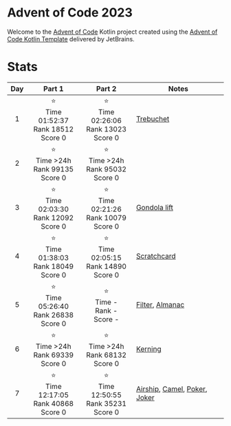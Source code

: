 # Advent of Code 2023

Welcome to the [Advent of Code](https://adventofcode.com) Kotlin project created using
the [Advent of Code Kotlin Template](https://github.com/kotlin-hands-on/advent-of-code-kotlin-template)
delivered by JetBrains.

# Stats

| Day |                       Part 1                       |                       Part 2                       | Notes                                                                                                                                                                                                                       |
|:---:|:--------------------------------------------------:|:--------------------------------------------------:|-----------------------------------------------------------------------------------------------------------------------------------------------------------------------------------------------------------------------------|
|  1  | ⭐ <br/> Time 01:52:37 <br/>Rank 18512<br/> Score 0 | ⭐ <br/> Time 02:26:06 <br/>Rank 13023<br/> Score 0 | [Trebuchet](https://en.wikipedia.org/wiki/Trebuchet)                                                                                                                                                                        |
|  2  |   ⭐ <br/> Time >24h <br/>Rank 99135<br/> Score 0   |   ⭐ <br/> Time >24h <br/>Rank 95032<br/> Score 0   |                                                                                                                                                                                                                             |
|  3  | ⭐ <br/> Time 02:03:30 <br/>Rank 12092<br/> Score 0 | ⭐ <br/> Time 02:21:26 <br/>Rank 10079<br/> Score 0 | [Gondola lift](https://en.wikipedia.org/wiki/Gondola_lift)                                                                                                                                                                  |
|  4  | ⭐ <br/> Time 01:38:03 <br/>Rank 18049<br/> Score 0 | ⭐ <br/> Time 02:05:15 <br/>Rank 14890<br/> Score 0 | [Scratchcard](https://en.wikipedia.org/wiki/Scratchcard)                                                                                                                                                                    |
|  5  | ⭐ <br/> Time 05:26:40 <br/>Rank 26838<br/> Score 0 |      ⭐ <br/> Time - <br/>Rank -<br/> Score -       | [Filter](https://en.wikipedia.org/wiki/Sand_filter), [Almanac](https://en.wikipedia.org/wiki/Almanac)                                                                                                                       |
|  6  |   ⭐ <br/> Time >24h <br/>Rank 69339<br/> Score 0   |   ⭐ <br/> Time >24h <br/>Rank 68132<br/> Score 0   | [Kerning](https://en.wikipedia.org/wiki/Kerning)                                                                                                                                                                            |
|  7  | ⭐ <br/> Time 12:17:05 <br/>Rank 40868<br/> Score 0 | ⭐ <br/> Time 12:50:55 <br/>Rank 35231<br/> Score 0 | [Airship](https://en.wikipedia.org/wiki/Airship), [Camel](https://en.wikipedia.org/wiki/Dromedary), [Poker](https://en.wikipedia.org/wiki/List_of_poker_hands), [Joker](https://en.wikipedia.org/wiki/Joker_(playing_card)) |

